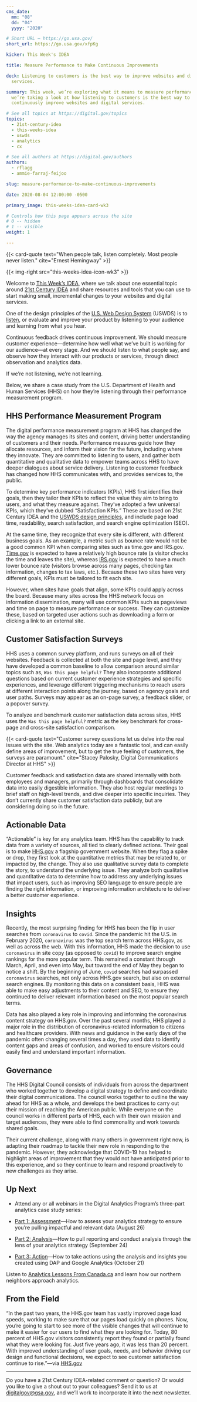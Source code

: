 ```yaml
---
cms_date:
  mm: "08"
  dd: "04"
  yyyy: "2020"

# Short URL — https://go.usa.gov/
short_url: https://go.usa.gov/xfpKg

kicker: This Week's IDEA

title: Measure Performance to Make Continuous Improvements

deck: Listening to customers is the best way to improve websites and digital
  services.

summary: This week, we’re exploring what it means to measure performance, and
  we’re taking a look at how listening to customers is the best way to
  continuously improve websites and digital services.

# See all topics at https://digital.gov/topics
topics:
  - 21st-century-idea
  - this-weeks-idea
  - uswds
  - analytics
  - cx

# See all authors at https://digital.gov/authors
authors:
  - rflagg
  - ammie-farraj-feijoo

slug: measure-performance-to-make-continuous-improvements

date: 2020-08-04 12:00:00 -0500

primary_image: this-weeks-idea-card-wk3

# Controls how this page appears across the site
# 0 -- hidden
# 1 -- visible
weight: 1

---
```


{{< card-quote text="When people talk, listen completely. Most people never listen." cite="Ernest Hemingway" >}}

{{< img-right src="this-weeks-idea-icon-wk3" >}}

Welcome to [This Week’s IDEA](https://digital.gov/topics/this-weeks-idea/), where we talk about one essential topic around [21st Century IDEA](https://digital.gov/resources/21st-century-integrated-digital-experience-act/) and share resources and tools that you can use to start making small, incremental changes to your websites and digital services.

One of the design principles of the [U.S. Web Design System](https://designsystem.digital.gov/) (USWDS) is to [listen](https://designsystem.digital.gov/design-principles/#listen), or evaluate and improve your product by listening to your audience and learning from what you hear.

Continuous feedback drives continuous improvement. We should measure customer experience—determine how well what we’ve built is working for our audience—at every stage. And we should listen to what people say, and observe how they interact with our products or services, through direct observation and analytics data.

If we’re not listening, we’re not learning.

Below, we share a case study from the U.S. Department of Health and Human Services (HHS) on how they’re listening through their performance measurement program.

## HHS Performance Measurement Program

The digital performance measurement program at HHS has changed the way the agency manages its sites and content, driving better understanding of customers and their needs. Performance measures guide how they allocate resources, and inform their vision for the future, including where they innovate. They are committed to listening to users, and gather both quantitative and qualitative data to empower teams across HHS to have deeper dialogues about service delivery. Listening to customer feedback has changed how HHS communicates with, and provides services to, the public.

To determine key performance indicators (KPIs), HHS first identifies their goals, then they tailor their KPIs to reflect the value they aim to bring to users, and what they measure against. They’ve adopted a few universal KPIs, which they’ve dubbed “Satisfaction KPIs.” These are based on 21st Century IDEA and the [USWDS design principles](https://designsystem.digital.gov/design-principles/), and include page load time, readability, search satisfaction, and search engine optimization (SEO).

At the same time, they recognize that every site is different, with different business goals. As an example, a metric such as bounce rate would not be a good common KPI when comparing sites such as time.gov and IRS.gov. [Time.gov](https://www.time.gov/) is expected to have a relatively high bounce rate (a visitor checks the time and leaves the site), whereas [IRS.gov](https://www.irs.gov/) is expected to have a much lower bounce rate (visitors browse across many pages, checking tax information, changes to tax laws, etc.). Because these two sites have very different goals, KPIs must be tailored to fit each site.

However, when sites have goals that align, some KPIs could apply across the board. Because many sites across the HHS network focus on information dissemination, many will use common KPIs such as pageviews and time on page to measure performance or success. They can customize these, based on targeted user actions such as downloading a form or clicking a link to an external site.

## Customer Satisfaction Surveys

HHS uses a common survey platform, and runs surveys on all of their websites. Feedback is collected at both the site and page level, and they have developed a common baseline to allow comparison around similar topics such as, `Was this page helpful?` They also incorporate additional questions based on current customer experience strategies and specific experiences, and leverage different triggering mechanisms to reach users at different interaction points along the journey, based on agency goals and user paths. Surveys may appear as an on-page survey, a feedback slider, or a popover survey.

To analyze and benchmark customer satisfaction data across sites, HHS uses the `Was this page helpful?` metric as the key benchmark for cross-page and cross-site satisfaction comparison.

{{< card-quote text="Customer survey questions let us delve into the real issues with the site. Web analytics today are a fantastic tool, and can easily define areas of improvement, but to get the true feeling of customers, the surveys are paramount." cite="Stacey Palosky, Digital Communications Director at HHS" >}}

Customer feedback and satisfaction data are shared internally with both employees and managers, primarily through dashboards that consolidate data into easily digestible information. They also host regular meetings to brief staff on high-level trends, and dive deeper into specific inquiries. They don’t currently share customer satisfaction data publicly, but are considering doing so in the future.

## Actionable Data

“Actionable” is key for any analytics team. HHS has the capability to track data from a variety of sources, all tied to clearly defined actions. Their goal is to make [HHS.gov](https://www.hhs.gov/) a flagship government website. When they flag a spike or drop, they first look at the quantitative metrics that may be related to, or impacted by, the change. They also use qualitative survey data to complete the story, to understand the underlying issue. They analyze both qualitative and quantitative data to determine how to address any underlying issues that impact users, such as improving SEO language to ensure people are finding the right information, or improving information architecture to deliver a better customer experience.

## Insights

Recently, the most surprising finding for HHS has been the flip in user searches from `coronavirus` to `covid`. Since the pandemic hit the U.S. in February 2020, `coronavirus` was the top search term across HHS.gov, as well as across the web. With this information, HHS made the decision to use `coronavirus` in site copy (as opposed to `covid`) to improve search engine rankings for the more popular term. This remained a constant through March, April, and even into May, but toward the end of May they began to notice a shift. By the beginning of June, `covid` searches had surpassed `coronavirus` searches, not only across HHS.gov search, but also on external search engines. By monitoring this data on a consistent basis, HHS was able to make easy adjustments to their content and SEO, to ensure they continued to deliver relevant information based on the most popular search terms.

Data has also played a key role in improving and informing the coronavirus content strategy on HHS.gov. Over the past several months, HHS played a major role in the distribution of coronavirus-related information to citizens and healthcare providers. With news and guidance in the early days of the pandemic often changing several times a day, they used data to identify content gaps and areas of confusion, and worked to ensure visitors could easily find and understand important information.

## Governance

The HHS Digital Council consists of individuals from across the department who worked together to develop a digital strategy to define and coordinate their digital communications. The council works together to outline the way ahead for HHS as a whole, and develops the best practices to carry out their mission of reaching the American public. While everyone on the council works in different parts of HHS, each with their own mission and target audiences, they were able to find commonality and work towards shared goals.

Their current challenge, along with many others in government right now, is adapting their roadmap to tackle their new role in responding to the pandemic. However, they acknowledge that COVID-19 has helped to highlight areas of improvement that they would not have anticipated prior to this experience, and so they continue to learn and respond proactively to new challenges as they arise.

## Up Next

-  Attend any or all webinars in the Digital Analytics Program’s three-part analytics case study series:

-  [Part 1: Assessment](https://digital.gov/event/2020/08/26/dap-analytics-case-study-part-1/)—How to assess your analytics strategy to ensure you’re pulling impactful and relevant data (August 26)
    
-  [Part 2: Analysis](https://digital.gov/event/2020/09/24/dap-analytics-case-study-part-2/)—How to pull reporting and conduct analysis through the lens of your analytics strategy (September 24)
    
-  [Part 3: Action](https://digital.gov/event/2020/10/21/analytics-case-study-part-3-action/)—How to take actions using the analysis and insights you created using DAP and Google Analytics (October 21)

Listen to [Analytics Lessons From Canada.ca](https://digital.gov/event/2020/07/23/dap-learning-series-lessons-from-canadaca/) and learn how our northern neighbors approach analytics.

## From the Field

“In the past two years, the HHS.gov team has vastly improved page load speeds, working to make sure that our pages load quickly on phones. Now, you’re going to start to see more of the visible changes that will continue to make it easier for our users to find what they are looking for. Today, 80 percent of HHS.gov visitors consistently report they found or partially found what they were looking for. Just five years ago, it was less than 20 percent. With improved understanding of user goals, needs, and behavior driving our design and functional decisions, we expect to see customer satisfaction continue to rise.”—via [HHS.gov](https://www.hhs.gov/blog/2020/03/17/website-modernization-continues.html)

***

Do you have a 21st Century IDEA-related comment or question? Or would you like to give a shout out to your colleagues? Send it to us at [digitalgov@gsa.gov](mailto:digitalgov@gsa.gov), and we’ll work to incorporate it into the next newsletter.
